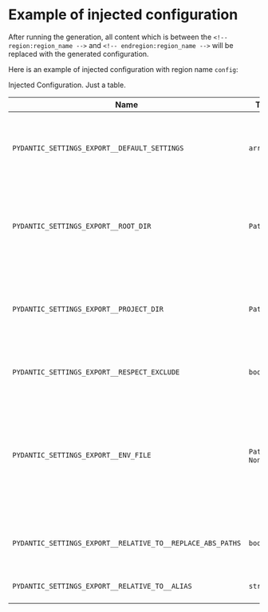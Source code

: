 # Example of injected configuration

After running the generation, all content which is between the `<!-- region:region_name -->` and `<!-- endregion:region_name -->` will be replaced with the generated configuration.

Here is an example of injected configuration with region name `config`:

<!-- region:config -->
Injected Configuration. Just a table.

| Name                                                       | Type                 | Default           | Description                                                                                                                                    | Example                                                                                        |
|------------------------------------------------------------|----------------------|-------------------|------------------------------------------------------------------------------------------------------------------------------------------------|------------------------------------------------------------------------------------------------|
| `PYDANTIC_SETTINGS_EXPORT__DEFAULT_SETTINGS`               | `array`              | `[]`              | The default settings to use. The settings are applied in the order they are listed.                                                            | `["settings:settings"]`, `["app.config.settings:Settings","app.config.settings.dev:Settings"]` |
| `PYDANTIC_SETTINGS_EXPORT__ROOT_DIR`                       | `Path`               | `"<project_dir>"` | The project directory. Used for relative paths in the configuration file and .env file.                                                        | `"<project_dir>"`                                                                              |
| `PYDANTIC_SETTINGS_EXPORT__PROJECT_DIR`                    | `Path`               | `"<project_dir>"` | The project directory. Used for relative paths in the configuration file and .env file.                                                        | `"<project_dir>"`                                                                              |
| `PYDANTIC_SETTINGS_EXPORT__RESPECT_EXCLUDE`                | `boolean`            | `true`            | Respect the exclude attribute in the fields.                                                                                                   | `true`                                                                                         |
| `PYDANTIC_SETTINGS_EXPORT__ENV_FILE`                       | `Path` \| `NoneType` | `null`            | The path to the `.env` file to load environment variables. Useful then you have a Settings class/instance, which require values while running. | `null`                                                                                         |
| `PYDANTIC_SETTINGS_EXPORT__RELATIVE_TO__REPLACE_ABS_PATHS` | `boolean`            | `true`            | Replace absolute paths with relative path to project root.                                                                                     | `true`                                                                                         |
| `PYDANTIC_SETTINGS_EXPORT__RELATIVE_TO__ALIAS`             | `string`             | `"<project_dir>"` | The alias for the relative directory.                                                                                                          | `"<project_dir>"`                                                                              |
<!-- endregion:config -->
